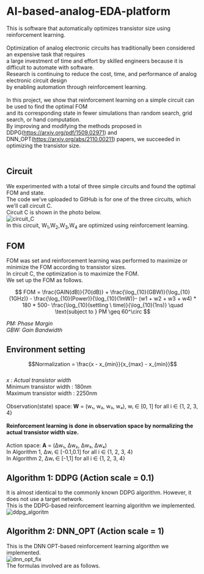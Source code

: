 # AI-based-analog-EDA-platform
 This is software that automatically optimizes transistor size using reinforcement learning. <br/>
 <br/>
 Optimization of analog electronic circuits has traditionally been considered an expensive task that requires <br/>
 a large investment of time and effort by skilled engineers because it is difficult to automate with software.<br/>
 Research is continuing to reduce the cost, time, and performance of analog electronic circuit design <br/>
 by enabling automation through reinforcement learning. <br/>
 <br/>
 In this project, we show that reinforcement learning on a simple circuit can be used to find the optimal FOM <br/>
 and its corresponding state in fewer simulations than random search, grid search, or hand computation.<br/>
 By improving and modifying the methods proposed in DDPG(https://arxiv.org/pdf/1509.02971) and DNN_OPT(https://arxiv.org/abs/2110.00211) papers, we succeeded in optimizing the transistor size. <br/>
 <br/>

## Circuit
 We experimented with a total of three simple circuits and found the optimal FOM and state. <br/>
 The code we've uploaded to GitHub is for one of the three circuits, which we'll call circuit C. <br/>
 Circuit C is shown in the photo below. <br/>
 ![circuit_C](https://github.com/user-attachments/assets/696361a2-0978-416c-8579-64661d5dfd8a) <br/>
 In this circuit, W<sub>1</sub>,W<sub>2</sub>,W<sub>3</sub>,W<sub>4</sub> are optimized using reinforcement learning. <br/>

## FOM
FOM was set and reinforcement learning was performed to maximize or minimize the FOM according to transistor sizes. <br/>
In circuit C, the optimization is to maximize the FOM. <br/>
We set up the FOM as follows. <br/>

$$ FOM = \frac{GAIN(dB)}{70(dB)} + \frac{\log_{10}(GBW)}{\log_{10}(1GHz)} - \frac{\log_{10}(Power)}{\log_{10}(1mW)}- (w1 + w2 + w3 + w4) * 180 * 500- \frac{\log_{10}(settling \ time)}{\log_{10}(1ns)} \quad \text{subject to } PM \geq 60^\circ $$

*PM: Phase Margin* <br/>
*GBW: Gain Bandwidth*

## Environment setting 
$$Normalization = \frac{x - x_{min}}{x_{max} - x_{min}}$$ <br/>
*x : Actual transistor width* <br/>
Minimum transistor width : 180nm <br/>
Maximum transistor width : 2250nm <br/>
<br/>
Observation(state) space: **W** = (w₁, w₂, w₃, w₄), wᵢ ∈ [0, 1] for all i ∈ {1, 2, 3, 4} <br/>
<br/>
**Reinforcement learning is done in observation space by normalizing the actual transistor width size.** <br/>
<br/>
Action space: **A** = (Δw₁, Δw₂, Δw₃, Δw₄) <br/>
In Algorithm 1, Δwᵢ ∈ [-0.1,0.1] for all i ∈ {1, 2, 3, 4} <br/>
In Algorithm 2, Δwᵢ ∈ [-1,1] for all i ∈ {1, 2, 3, 4} <br/>

## Algorithm 1: DDPG (Action scale = 0.1)
 It is almost identical to the commonly known DDPG algorithm. However, it does not use a target network. <br/>
 This is the DDPG-based reinforcement learning algorithm we implemented. <br/>
 ![ddpg_algoritm](https://github.com/user-attachments/assets/e9cf110a-a866-43be-ada2-4d9ba8e21f04)

## Algorithm 2: DNN_OPT (Action scale = 1)
 This is the DNN OPT-based reinforcement learning algorithm we implemented. <br/>
 ![dnn_opt_fix](https://github.com/user-attachments/assets/8d824afb-faf8-47fe-a874-5bc934f7dbb7) <br/>
 The formulas involved are as follows. <br/>
 
 
 
